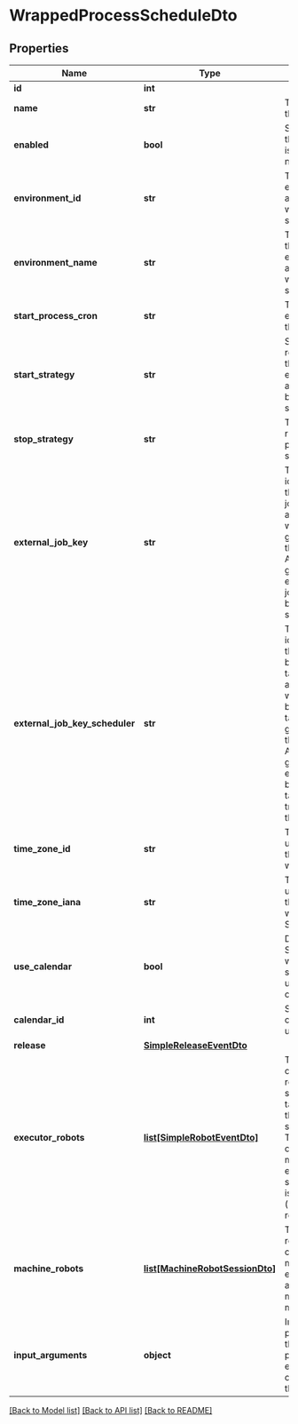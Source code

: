 # WrappedProcessScheduleDto

## Properties
Name | Type | Description | Notes
------------ | ------------- | ------------- | -------------
**id** | **int** |  | [optional] 
**name** | **str** | The name of the schedule. | [optional] 
**enabled** | **bool** | Specifies if the schedule is active or not. | [optional] 
**environment_id** | **str** | The Id of the environment associated with the schedule. | [optional] 
**environment_name** | **str** | The name of the environment associated with the schedule. | [optional] 
**start_process_cron** | **str** | The start cron expression of the schedule. | [optional] 
**start_strategy** | **str** | States which robots from the environment are being run by the schedule. | [optional] 
**stop_strategy** | **str** | The way a running process is stopped. | [optional] 
**external_job_key** | **str** | The unique identifier of the external job associated with the jobs generated by this schedule. A key is generated for each group of jobs triggered by this schedule. | [optional] 
**external_job_key_scheduler** | **str** | The unique identifier of the external background task schedule associated with the background tasks generated by this schedule. A key is generated for each batch of background tasks triggered by this schedule. | [optional] 
**time_zone_id** | **str** | The timezone under which the schedule will run. | [optional] 
**time_zone_iana** | **str** | The timezone under which the schedule will run in Iana Standard. | [optional] 
**use_calendar** | **bool** | DEPRECATED. Specify whether the schedule uses a calendar | [optional] 
**calendar_id** | **int** | Specify which calendar to use | [optional] 
**release** | [**SimpleReleaseEventDto**](SimpleReleaseEventDto.md) |  | [optional] 
**executor_robots** | [**list[SimpleRobotEventDto]**](SimpleRobotEventDto.md) | The collection of specific robots selected to be targeted by the current schedule. This collection must be empty if the start strategy is not 0 (specific robots). | [optional] 
**machine_robots** | [**list[MachineRobotSessionDto]**](MachineRobotSessionDto.md) | The machine robots. This collection must be empty if there are no explicit machine mappings | [optional] 
**input_arguments** | **object** | Input parameters that will be passed to each job created by this schedule. | [optional] 

[[Back to Model list]](../README.md#documentation-for-models) [[Back to API list]](../README.md#documentation-for-api-endpoints) [[Back to README]](../README.md)


